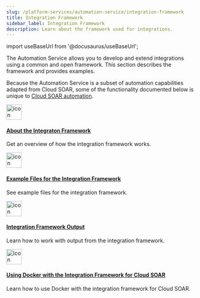 ```yaml
---
slug: /platform-services/automation-service/integration-framework
title: Integration Framework
sidebar_label: Integration Framework 
description: Learn about the framework used for integrations. 
---
```


import useBaseUrl from '@docusaurus/useBaseUrl';

The Automation Service allows you to develop and extend integrations using a common and open framework. This section describes the framework and provides examples.

Because the Automation Service is a subset of automation capabilities adapted from Cloud SOAR, some of the functionality documented below is unique to [Cloud SOAR automation](/docs/cloud-soar/automation/).

<div className="box-wrapper" >
<div className="box smallbox card">
  <div className="container">
  <a href="/docs/platform-services/automation-service/integration-framework/about-integration-framework/"><img src={useBaseUrl('img/icons/security/siem-challenges.png')} alt="icon" width="40"/><h4>About the Integraton Framework</h4></a>
  <p>Get an overview of how the integration framework works.</p>
  </div>
</div>
<div className="box smallbox card">
  <div className="container">
  <a href="/docs/platform-services/automation-service/integration-framework/example-files-integration-framework/"><img src={useBaseUrl('img/icons/security/siem-challenges.png')} alt="icon" width="40"/><h4>Example Files for the Integration Framework</h4></a>
  <p>See example files for the integration framework.</p>
  </div>
</div>
<div className="box smallbox card">
  <div className="container">
  <a href="/docs/platform-services/automation-service/integration-framework/integration-framework-output/"><img src={useBaseUrl('img/icons/security/siem-challenges.png')} alt="icon" width="40"/><h4>Integration Framework Output</h4></a>
  <p>Learn how to work with output from the integration framework. </p>
  </div>
</div>
<div className="box smallbox card">
  <div className="container">
  <a href="/docs/platform-services/automation-service/integration-framework/docker-integration-framework/"><img src={useBaseUrl('img/icons/security/siem-challenges.png')} alt="icon" width="40"/><h4>Using Docker with the Integration Framework for Cloud SOAR</h4></a>
  <p>Learn how to use Docker with the integration framework for Cloud SOAR.</p>
  </div>
</div>
</div>